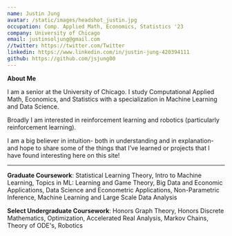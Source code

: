 ```yaml
---
name: Justin Jung
avatar: /static/images/headshot_justin.jpg
occupation: Comp. Applied Math, Economics, Statistics '23
company: University of Chicago
email: justinsoljung@gmail.com
//twitter: https://twitter.com/Twitter
linkedin: https://www.linkedin.com/in/justin-jung-420394111
github: https://github.com/jsjung00
---
```


**About Me**

I am a senior at the University of Chicago. I study Computational Applied Math, Economics, and Statistics with a specialization in Machine Learning and Data Science.

Broadly I am interested in reinforcement learning and robotics (particularly reinforcement learning).

I am a big believer in intuition- both in understanding and in explanation- and hope to share some of the things that I’ve learned or projects that I have found interesting here on this site!

---

**Graduate Coursework**: Statistical Learning Theory, Intro to Machine Learning, Topics in ML: Learning and Game Theory, Big Data and Economic Applications, Data Science and Econometric Applications, Non-Parametric Inference, Machine Learning and Large Scale Data Analysis

**Select Undergraduate Coursework**: Honors Graph Theory, Honors Discrete Mathematics, Optimization, Accelerated Real Analysis, Markov Chains, Theory of ODE's, Robotics

